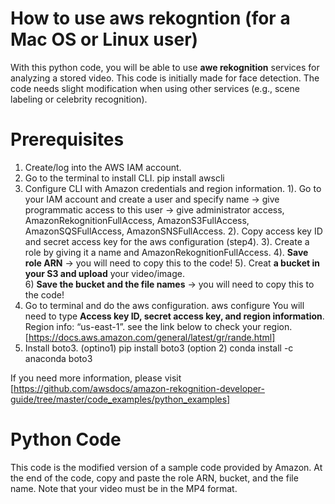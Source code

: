 ﻿# How to use aws rekogntion (for a Mac OS or Linux user)
With this python code, you will be able to use **awe rekognition** services for analyzing a stored video. This code is initially made for face detection. The code needs slight modification when using other services (e.g., scene labeling or celebrity recognition).
# Prerequisites
1. Create/log into the AWS IAM account.
2. Go to the terminal to install CLI.
     pip install awscli
3. Configure CLI with Amazon credentials and region information.
    1). Go to your IAM account and create a user and specify name -> give 	
    programmatic access to this user -> give administrator access, 
    AmazonRekognitionFullAccess, AmazonS3FullAccess, AmazonSQSFullAccess, 
    AmazonSNSFullAccess. 
    2). Copy access key ID and secret access key for the aws configuration (step4).
    3). Create a role by giving it a name and AmazonRekognitionFullAccess.
    4). **Save role ARN** -> you will need to copy this to the code!
    5). Creat **a bucket in your S3 and upload** your video/image.  
    6) **Save the bucket and the file names** -> you will need to copy this to the code!
4. Go to terminal and do the aws configuration.
     aws configure
     You will need to type **Access key ID, secret access key, and region information**.
     Region info:  “us-east-1”. see the link below to check your region.
     [https://docs.aws.amazon.com/general/latest/gr/rande.html]
5. Install boto3.
    (optino1) pip install boto3
    (option 2) conda install -c anaconda boto3

If you need more information, please visit [https://github.com/awsdocs/amazon-rekognition-developer-guide/tree/master/code_examples/python_examples]
# Python Code

This code is the modified version of a sample code provided by Amazon.
At the end of the code, copy and paste the role ARN, bucket, and the file name.
Note that your video must be in the MP4 format.  
